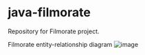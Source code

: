 # java-filmorate
Repository for Filmorate project.

Filmorate entity-relationship diagram
![image](https://github.com/pEvgeniy/java-filmorate/assets/113806896/bf38b037-8890-46e4-bcee-e9dac029a618)


